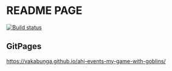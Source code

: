 # README PAGE

[![Build status](https://ci.appveyor.com/api/projects/status/bfqedwfqskeo228b?svg=true)](https://ci.appveyor.com/project/vakabunga/ahj-events-my-game-with-goblins)

## GitPages

<https://vakabunga.github.io/ahj-events-my-game-with-goblins/>
